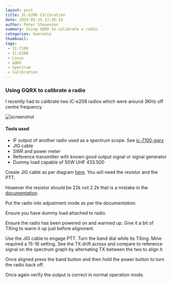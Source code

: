 ```yaml
---
layout: post
title: IC-E208 Calibration
date: 2019-05-25 13:26:19
author: Peter Stevenson
summary: Using GQRX to calibrate a radio.
categories: hamradio
thumbnail:
tags:
 - IC-7100
 - IC-E208
 - Linux
 - GQRX
 - Spectrum
 - Calibration
---
```


### Using GQRX to calibrate a radio

I recently had to calibrate two IC-e208 radios which were around 3KHz off centre frequency.

![screenshot](/blog/assets/2019-05-25/ic-e208-calibration-screenshot.png)

#### Tools used

* IF output of another radio used as a spectrum scope. See [ic-7100-gqrx]()
* JIG cable
* SWR and power meter
* Reference transmitter with known good output signal or signal generator
* Dummy load capable of 50W UHF 433.500

Create JIG cable as per diagram [here](http://www.radiomanual.info/schemi/ICOM_VU/IC-208H_serv.pdf). You will need the resistor and the PTT.

However the resistor should be 22k not 2.2k that is a mistake in the [documentation](http://forums.radioreference.com/threads/ic-208h-adjustment-mode-test-jig.153393/).

Put the radio into adjustment mode as per the documentation.

Ensure you have dummy load attached to radio.

Ensure the radio has been powered on and warmed up. Give it a bit of TXing to warm it up just before alignment.

Use the JIG cable to engage PTT. Turn the band dial while its TXing. Mine required a 15-16 setting. See the TX drift across and compare to reference signal on the spectrum graph by alternating TX between the two to align it.

Once aligned press the band button and then hold the power button to turn the radio back off.

Once again verify the output is correct in normal operation mode.
